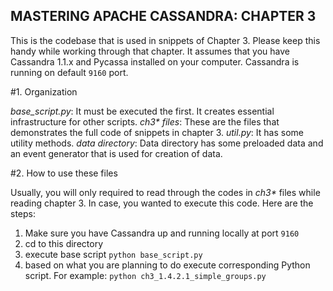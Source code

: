 MASTERING APACHE CASSANDRA: CHAPTER 3
-------------------------------------

This is the codebase that is used in snippets of Chapter 3. Please keep this handy while working through that chapter.
It assumes that you have Cassandra 1.1.x and Pycassa installed on your computer. Cassandra is running on default `9160` port.

#1. Organization

  *base_script.py*: It must be executed the first. It creates essential infrastructure for other scripts.
  _ch3* files_: These are the files that demonstrates the full code of snippets in chapter 3.
  _util.py_: It has some utility methods.
  _data directory_: Data directory has some preloaded data and an event generator that is used for creation of data.
  
#2. How to use these files

  Usually, you will only required to read through the codes in _ch3*_ files while reading chapter 3. In case, you wanted to execute this code. Here are the steps:
  
  1. Make sure you have Cassandra up and running locally at port `9160`
  2. cd to this directory
  3. execute base script `python base_script.py`
  4. based on what you are planning to do execute corresponding Python script. For example: `python ch3_1.4.2.1_simple_groups.py`
